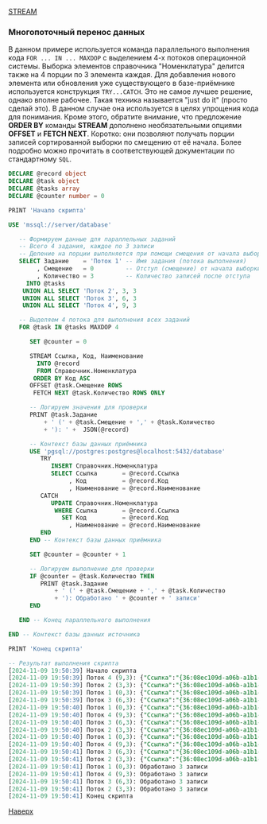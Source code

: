 [STREAM](/dajet-script/databases/stream)

### Многопоточный перенос данных

В данном примере используется команда параллельного выполнения кода ```FOR ... IN ... MAXDOP``` с выделением 4-х потоков операционной системы. Выборка элементов справочника "Номенклатура" делится также на 4 порции по 3 элемента каждая. Для добавления нового элемента или обновления уже существующего в базе-приёмнике используется конструкция ```TRY...CATCH```. Это не самое лучшее решение, однако вполне рабочее. Такая техника называется "just do it" (просто сделай это). В данном случае она используется в целях упрощения кода для понимания. Кроме этого, обратите внимание, что предложение **ORDER BY** команды **STREAM** дополнено необязательными опциями **OFFSET** и **FETCH NEXT**. Коротко: они позволяют получать порции записей сортированной выборки по смещению от её начала. Более подробно можно прочитать в соответствующей документации по стандартному ```SQL```.

```SQL
DECLARE @record object
DECLARE @task object
DECLARE @tasks array
DECLARE @counter number = 0

PRINT 'Начало скрипта'

USE 'mssql://server/database'

   -- Формируем данные для параллельных заданий
   -- Всего 4 задания, каждое по 3 записи
   -- Деление на порции выполняется при помощи смещения от начала выборки
   SELECT Задание    = 'Поток 1' -- Имя задания (потока выполнения)
        , Смещение   = 0         -- Отступ (смещение) от начала выборки
        , Количество = 3         -- Количество записей после отступа
     INTO @tasks
    UNION ALL SELECT 'Поток 2', 3, 3
    UNION ALL SELECT 'Поток 3', 6, 3
    UNION ALL SELECT 'Поток 4', 9, 3

   -- Выделяем 4 потока для выполнения всех заданий
   FOR @task IN @tasks MAXDOP 4

      SET @counter = 0

      STREAM Ссылка, Код, Наименование
        INTO @record
        FROM Справочник.Номенклатура
       ORDER BY Код ASC
      OFFSET @task.Смещение ROWS
       FETCH NEXT @task.Количество ROWS ONLY

      -- Логируем значения для проверки
      PRINT @task.Задание
          + ' (' + @task.Смещение + ',' + @task.Количество
          + '): ' +  JSON(@record)

      -- Контекст базы данных приёмника
      USE 'pgsql://postgres:postgres@localhost:5432/database'
         TRY
            INSERT Справочник.Номенклатура
            SELECT Ссылка       = @record.Ссылка
                 , Код          = @record.Код
                 , Наименование = @record.Наименование
         CATCH
            UPDATE Справочник.Номенклатура
             WHERE Ссылка       = @record.Ссылка
               SET Код          = @record.Код
                 , Наименование = @record.Наименование
         END
      END -- Контекст базы данных приёмника

      SET @counter = @counter + 1

      -- Логируем выполнение для проверки
      IF @counter = @task.Количество THEN
         PRINT @task.Задание
             + ' (' + @task.Смещение + ',' + @task.Количество
             + '): Обработано ' + @counter + ' записи'
      END

   END -- Конец параллельного выполнения

END -- Контекст базы данных источника

PRINT 'Конец скрипта'

-- Результат выполнения скрипта
[2024-11-09 19:50:39] Начало скрипта
[2024-11-09 19:50:39] Поток 4 (9,3): {"Ссылка":"{36:08ec109d-a06b-a1b1-11ee-ca472bff0a16}","Код":"00000010","Наименование":"Товар 10"}
[2024-11-09 19:50:39] Поток 2 (3,3): {"Ссылка":"{36:08ec109d-a06b-a1b1-11ee-ca472bff0a10}","Код":"00000004","Наименование":"Товар 4"}
[2024-11-09 19:50:39] Поток 1 (0,3): {"Ссылка":"{36:08ec109d-a06b-a1b1-11ee-ca472bff0a0d}","Код":"00000001","Наименование":"Товар 1"}
[2024-11-09 19:50:39] Поток 3 (6,3): {"Ссылка":"{36:08ec109d-a06b-a1b1-11ee-ca472bff0a13}","Код":"00000007","Наименование":"Товар 7"}
[2024-11-09 19:50:40] Поток 1 (0,3): {"Ссылка":"{36:08ec109d-a06b-a1b1-11ee-ca472bff0a0e}","Код":"00000002","Наименование":"Товар 2"}
[2024-11-09 19:50:40] Поток 4 (9,3): {"Ссылка":"{36:08ec109d-a06b-a1b1-11ee-ca472bff0a17}","Код":"00000011","Наименование":"Товар 11"}
[2024-11-09 19:50:40] Поток 3 (6,3): {"Ссылка":"{36:08ec109d-a06b-a1b1-11ee-ca472bff0a14}","Код":"00000008","Наименование":"Товар 8"}
[2024-11-09 19:50:40] Поток 2 (3,3): {"Ссылка":"{36:08ec109d-a06b-a1b1-11ee-ca472bff0a11}","Код":"00000005","Наименование":"Товар 5"}
[2024-11-09 19:50:40] Поток 1 (0,3): {"Ссылка":"{36:08ec109d-a06b-a1b1-11ee-ca472bff0a0f}","Код":"00000003","Наименование":"Товар 3"}
[2024-11-09 19:50:40] Поток 4 (9,3): {"Ссылка":"{36:08ec109d-a06b-a1b1-11ee-ca472bff0a18}","Код":"00000012","Наименование":"Товар 12"}
[2024-11-09 19:50:41] Поток 3 (6,3): {"Ссылка":"{36:08ec109d-a06b-a1b1-11ee-ca472bff0a15}","Код":"00000009","Наименование":"Товар 9"}
[2024-11-09 19:50:41] Поток 2 (3,3): {"Ссылка":"{36:08ec109d-a06b-a1b1-11ee-ca472bff0a12}","Код":"00000006","Наименование":"Товар 6"}
[2024-11-09 19:50:41] Поток 1 (0,3): Обработано 3 записи
[2024-11-09 19:50:41] Поток 4 (9,3): Обработано 3 записи
[2024-11-09 19:50:41] Поток 3 (6,3): Обработано 3 записи
[2024-11-09 19:50:41] Поток 2 (3,3): Обработано 3 записи
[2024-11-09 19:50:41] Конец скрипта
```

[Наверх](#многопоточный-перенос-данных)
